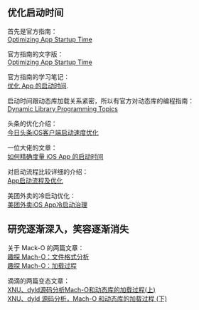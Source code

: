 ## 优化启动时间

首先是官方指南：  
[Optimizing App Startup Time](https://developer.apple.com/videos/play/wwdc2016/406/)  

官方指南的文字版：  
[Optimizing App Startup Time](https://asciiwwdc.com/2016/sessions/406)  

官方指南的学习笔记：  
[优化 App 的启动时间](http://yulingtianxia.com/blog/2016/10/30/Optimizing-App-Startup-Time/). 

启动时间跟动态库加载关系紧密，所以有官方对动态库的编程指南：  
[Dynamic Library Programming Topics](https://developer.apple.com/library/archive/documentation/DeveloperTools/Conceptual/DynamicLibraries/000-Introduction/Introduction.html)  

头条的优化介绍：  
[今日头条iOS客户端启动速度优化](https://techblog.toutiao.com/2017/01/17/iosspeed/)  

一位大佬的文章：  
[如何精确度量 iOS App 的启动时间](https://www.jianshu.com/p/c14987eee107)  

对启动流程比较详细的介绍：  
[App启动流程及优化](https://www.jianshu.com/p/85decaec8534?utm_campaign=maleskine&utm_content=note&utm_medium=seo_notes&utm_source=recommendation)  

美团外卖的冷启动优化：  
[美团外卖iOS App冷启动治理](https://tech.meituan.com/2018/12/06/waimai-ios-optimizing-startup.html)

## 研究逐渐深入，笑容逐渐消失  

关于 Mack-O 的两篇文章：  
[趣探 Mach-O：文件格式分析](https://www.jianshu.com/p/54d842db3f69)  
[趣探 Mach-O：加载过程](https://www.jianshu.com/p/8498cec10a41)  

滴滴的两篇变态文章：  
[XNU、dyld源码分析Mach-O和动态库的加载过程(上)](https://mp.weixin.qq.com/s/I60p2M-IHDmeUanDUkFdVw)  
[XNU、dyld 源码分析，Mach-O 和动态库的加载过程 (下)](https://mp.weixin.qq.com/s/fdDPyjRkVf9AdWiikBagHg)  
